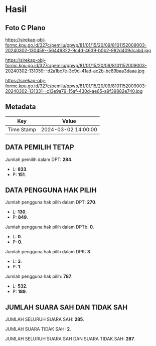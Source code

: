# Hasil

## Foto C Plano

https://sirekap-obj-formc.kpu.go.id/327c/pemilu/ppwp/81/01/15/20/09/8101152009003-20240302-130459--56449322-9c4d-4639-b0b2-982d409dcabd.jpg

https://sirekap-obj-formc.kpu.go.id/327c/pemilu/ppwp/81/01/15/20/09/8101152009003-20240302-131059--d2a1bc7e-3c9d-41ad-ac2b-bc89baa3daaa.jpg

https://sirekap-obj-formc.kpu.go.id/327c/pemilu/ppwp/81/01/15/20/09/8101152009003-20240302-131331--c13e9a79-15af-430d-ae65-a9f39882e740.jpg


## Metadata

| Key        | Value               |
| ---------- | ------------------- |
| Time Stamp | 2024-03-02 14:00:00 |


## DATA PEMILIH TETAP

Jumlah pemilih dalam DPT: **284**.
 * L: **833**.
 * P: **151**.

## DATA PENGGUNA HAK PILIH

Jumlah pengguna hak pilih dalam DPT: **270**.
 * L: **130**.
 * P: **849**.

Jumlah pengguna hak pilih dalam DPTb: **0**.
 * L: **0**.
 * P: **0**.

Jumlah pengguna hak pilih dalam DPK: **3**.
 * L: **3**.
 * P: **1**.

Jumlah pengguna hak pilih: **787**.
 * L: **532**.
 * P: **189**.

## JUMLAH SUARA SAH DAN TIDAK SAH

JUMLAH SELURUH SUARA SAH: **285**.

JUMLAH SUARA TIDAK SAH: **2**.

JUMLAH SELURUH SUARA SAH DAN SUARA TIDAK SAH: **287**.


